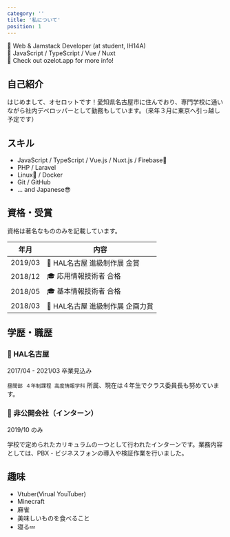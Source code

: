 ```yaml
---
category: ''
title: '私について'
position: 1
---
```


🔧 Web & Jamstack Developer (at student, IH14A)<br>
💙 JavaScript / TypeScript / Vue / Nuxt<br>
💬 Check out ozelot.app for more info!

## 自己紹介

はじめまして、オセロットです！愛知県名古屋市に住んでおり、専門学校に通いながら社内デベロッパーとして勤務もしています。（来年３月に東京へ引っ越し予定です）

## スキル

- JavaScript / TypeScript / Vue.js / Nuxt.js / Firebase🔰
- PHP / Laravel
- Linux🔰 / Docker
- Git / GitHub
- ... and Japanese😎

## 資格・受賞

資格は著名なもののみを記載しています。

| 年月 | 内容 |
| --- | --- |
| 2019/03 | 🥇 HAL名古屋 進級制作展 金賞 |
| 2018/12 | 🎓 応用情報技術者 合格 |
| 2018/05 | 🎓 基本情報技術者 合格 |
| 2018/03 | 🥈 HAL名古屋 進級制作展 企画力賞 |

## 学歴・職歴

### 🏫 HAL名古屋

<badge>2017/04 - 2021/03 卒業見込み</badge>

`昼間部 ４年制課程 高度情報学科` 所属、現在は４年生でクラス委員長も努めています。

### 💼 非公開会社（インターン）

<badge>2019/10 のみ</badge>

学校で定められたカリキュラムの一つとして行われたインターンです。業務内容としては、PBX・ビジネスフォンの導入や検証作業を行いました。

## 趣味

- Vtuber(Virual YouTuber)
- Minecraft
- 麻雀
- 美味しいものを食べること
- 寝る💤
